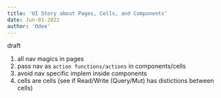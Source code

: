 ```yaml
---
title: 'UI Story about Pages, Cells, and Components'
date: Jun-01-2022
author: 'Odee'
---
```


draft

1. all nav magics in pages
2. pass nav as `action functions/actions` in components/cells
3. avoid nav specific implem inside components
4. cells are cells (see if Read/Write (Query/Mut) has distictions between cells)
